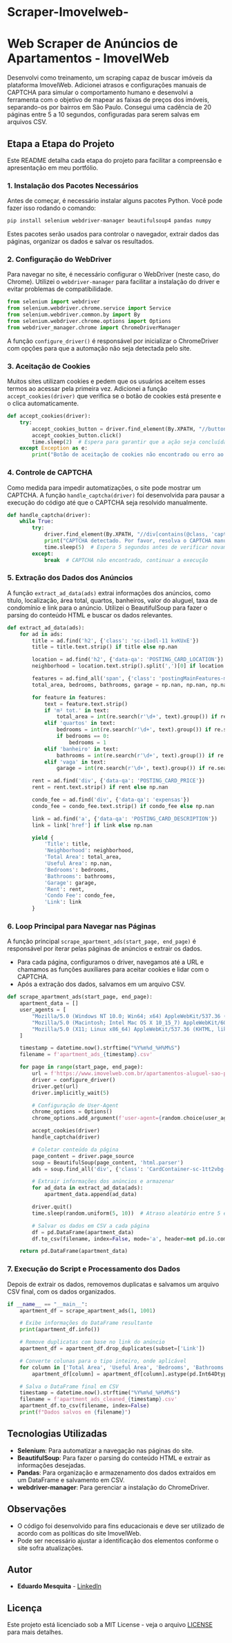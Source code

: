 # Scraper-Imovelweb-
# Web Scraper de Anúncios de Apartamentos - ImovelWeb

Desenvolvi como treinamento, um scraping capaz de buscar imóveis da plataforma ImovelWeb. Adicionei atrasos e configurações manuais de CAPTCHA para simular o comportamento humano e desenvolvi a ferramenta com o objetivo de mapear as faixas de preços dos imóveis, separando-os por bairros em São Paulo. Consegui uma cadência de 20 páginas entre 5 a 10 segundos, configuradas para serem salvas em arquivos CSV.

## Etapa a Etapa do Projeto
Este README detalha cada etapa do projeto para facilitar a compreensão e apresentação em meu portfólio.

### 1. Instalação dos Pacotes Necessários
Antes de começar, é necessário instalar alguns pacotes Python. Você pode fazer isso rodando o comando:
```bash
pip install selenium webdriver-manager beautifulsoup4 pandas numpy
```
Estes pacotes serão usados para controlar o navegador, extrair dados das páginas, organizar os dados e salvar os resultados.

### 2. Configuração do WebDriver
Para navegar no site, é necessário configurar o WebDriver (neste caso, do Chrome). Utilizei o `webdriver-manager` para facilitar a instalação do driver e evitar problemas de compatibilidade.

```python
from selenium import webdriver
from selenium.webdriver.chrome.service import Service
from selenium.webdriver.common.by import By
from selenium.webdriver.chrome.options import Options
from webdriver_manager.chrome import ChromeDriverManager
```
A função `configure_driver()` é responsável por inicializar o ChromeDriver com opções para que a automação não seja detectada pelo site.

### 3. Aceitação de Cookies
Muitos sites utilizam cookies e pedem que os usuários aceitem esses termos ao acessar pela primeira vez. Adicionei a função `accept_cookies(driver)` que verifica se o botão de cookies está presente e o clica automaticamente.

```python
def accept_cookies(driver):
    try:
        accept_cookies_button = driver.find_element(By.XPATH, "//button[@data-qa='cookies-policy-banner' and contains(text(), 'Aceito')]")
        accept_cookies_button.click()
        time.sleep(2)  # Espera para garantir que a ação seja concluída
    except Exception as e:
        print("Botão de aceitação de cookies não encontrado ou erro ao clicar:", e)
```

### 4. Controle de CAPTCHA
Como medida para impedir automatizações, o site pode mostrar um CAPTCHA. A função `handle_captcha(driver)` foi desenvolvida para pausar a execução do código até que o CAPTCHA seja resolvido manualmente.

```python
def handle_captcha(driver):
    while True:
        try:
            driver.find_element(By.XPATH, "//div[contains(@class, 'captcha')]")
            print("CAPTCHA detectado. Por favor, resolva o CAPTCHA manualmente.")
            time.sleep(5)  # Espera 5 segundos antes de verificar novamente
        except:
            break  # CAPTCHA não encontrado, continuar a execução
```

### 5. Extração dos Dados dos Anúncios
A função `extract_ad_data(ads)` extrai informações dos anúncios, como título, localização, área total, quartos, banheiros, valor do aluguel, taxa de condomínio e link para o anúncio. Utilizei o BeautifulSoup para fazer o parsing do conteúdo HTML e buscar os dados relevantes.

```python
def extract_ad_data(ads):
    for ad in ads:
        title = ad.find('h2', {'class': 'sc-i1odl-11 kvKUxE'})
        title = title.text.strip() if title else np.nan

        location = ad.find('h2', {'data-qa': 'POSTING_CARD_LOCATION'})
        neighborhood = location.text.strip().split(',')[0] if location else np.nan

        features = ad.find_all('span', {'class': 'postingMainFeatures-module__posting-main-features-span__ror2o postingMainFeatures-module__posting-main-features-listing__BFHHQ'})
        total_area, bedrooms, bathrooms, garage = np.nan, np.nan, np.nan, 0

        for feature in features:
            text = feature.text.strip()
            if 'm² tot.' in text:
                total_area = int(re.search(r'\d+', text).group()) if re.search(r'\d+', text) else np.nan
            elif 'quartos' in text:
                bedrooms = int(re.search(r'\d+', text).group()) if re.search(r'\d+', text) else np.nan
                if bedrooms == 0:
                    bedrooms = 1
            elif 'banheiro' in text:
                bathrooms = int(re.search(r'\d+', text).group()) if re.search(r'\d+', text) else np.nan
            elif 'vaga' in text:
                garage = int(re.search(r'\d+', text).group()) if re.search(r'\d+', text) else 0

        rent = ad.find('div', {'data-qa': 'POSTING_CARD_PRICE'})
        rent = rent.text.strip() if rent else np.nan

        condo_fee = ad.find('div', {'data-qa': 'expensas'})
        condo_fee = condo_fee.text.strip() if condo_fee else np.nan

        link = ad.find('a', {'data-qa': 'POSTING_CARD_DESCRIPTION'})
        link = link['href'] if link else np.nan

        yield {
            'Title': title,
            'Neighborhood': neighborhood,
            'Total Area': total_area,
            'Useful Area': np.nan,
            'Bedrooms': bedrooms,
            'Bathrooms': bathrooms,
            'Garage': garage,
            'Rent': rent,
            'Condo Fee': condo_fee,
            'Link': link
        }
```

### 6. Loop Principal para Navegar nas Páginas
A função principal `scrape_apartment_ads(start_page, end_page)` é responsável por iterar pelas páginas de anúncios e extrair os dados.
- Para cada página, configuramos o driver, navegamos até a URL e chamamos as funções auxiliares para aceitar cookies e lidar com o CAPTCHA.
- Após a extração dos dados, salvamos em um arquivo CSV.

```python
def scrape_apartment_ads(start_page, end_page):
    apartment_data = []
    user_agents = [
        "Mozilla/5.0 (Windows NT 10.0; Win64; x64) AppleWebKit/537.36 (KHTML, like Gecko) Chrome/91.0.4472.124 Safari/537.36",
        "Mozilla/5.0 (Macintosh; Intel Mac OS X 10_15_7) AppleWebKit/605.1.15 (KHTML, like Gecko) Version/14.0.3 Safari/605.1.15",
        "Mozilla/5.0 (X11; Linux x86_64) AppleWebKit/537.36 (KHTML, like Gecko) Chrome/91.0.4472.124 Safari/537.36",
    ]

    timestamp = datetime.now().strftime("%Y%m%d_%H%M%S")
    filename = f'apartment_ads_{timestamp}.csv'

    for page in range(start_page, end_page):
        url = f'https://www.imovelweb.com.br/apartamentos-aluguel-sao-paulo-sp-ordem-precio-menor-pagina-{page}.html'
        driver = configure_driver()
        driver.get(url)
        driver.implicitly_wait(5)

        # Configuração de User-Agent
        chrome_options = Options()
        chrome_options.add_argument(f'user-agent={random.choice(user_agents)}')

        accept_cookies(driver)
        handle_captcha(driver)

        # Coletar conteúdo da página
        page_content = driver.page_source
        soup = BeautifulSoup(page_content, 'html.parser')
        ads = soup.find_all('div', {'class': 'CardContainer-sc-1tt2vbg-5 fvuHxG'})

        # Extrair informações dos anúncios e armazenar
        for ad_data in extract_ad_data(ads):
            apartment_data.append(ad_data)

        driver.quit()
        time.sleep(random.uniform(5, 10))  # Atraso aleatório entre 5 e 10 segundos

        # Salvar os dados em CSV a cada página
        df = pd.DataFrame(apartment_data)
        df.to_csv(filename, index=False, mode='a', header=not pd.io.common.file_exists(filename))

    return pd.DataFrame(apartment_data)
```

### 7. Execução do Script e Processamento dos Dados
Depois de extrair os dados, removemos duplicatas e salvamos um arquivo CSV final, com os dados organizados.

```python
if __name__ == "__main__":
    apartment_df = scrape_apartment_ads(1, 1001)

    # Exibe informações do DataFrame resultante
    print(apartment_df.info())

    # Remove duplicatas com base no link do anúncio
    apartment_df = apartment_df.drop_duplicates(subset=['Link'])

    # Converte colunas para o tipo inteiro, onde aplicável
    for column in ['Total Area', 'Useful Area', 'Bedrooms', 'Bathrooms']:
        apartment_df[column] = apartment_df[column].astype(pd.Int64Dtype())

    # Salva o DataFrame final em CSV
    timestamp = datetime.now().strftime("%Y%m%d_%H%M%S")
    filename = f'apartment_ads_cleaned_{timestamp}.csv'
    apartment_df.to_csv(filename, index=False)
    print(f"Dados salvos em {filename}")
```

## Tecnologias Utilizadas
- **Selenium**: Para automatizar a navegação nas páginas do site.
- **BeautifulSoup**: Para fazer o parsing do conteúdo HTML e extrair as informações desejadas.
- **Pandas**: Para organização e armazenamento dos dados extraídos em um DataFrame e salvamento em CSV.
- **webdriver-manager**: Para gerenciar a instalação do ChromeDriver.

## Observações
- O código foi desenvolvido para fins educacionais e deve ser utilizado de acordo com as políticas do site ImovelWeb.
- Pode ser necessário ajustar a identificação dos elementos conforme o site sofra atualizações.

## Autor
- **Eduardo Mesquita** - [LinkedIn](https://www.linkedin.com/in/engeduardomesquita)

## Licença
Este projeto está licenciado sob a MIT License - veja o arquivo [LICENSE](LICENSE) para mais detalhes.

